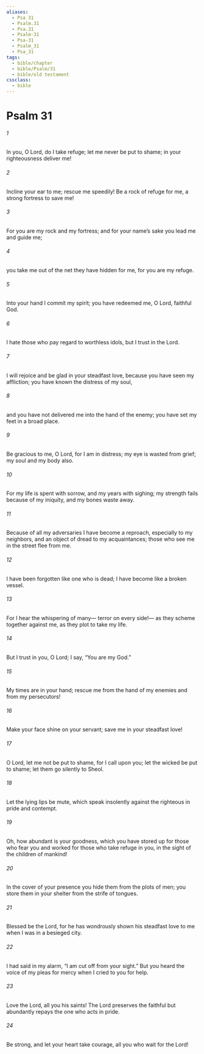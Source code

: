 ```yaml
---
aliases:
  - Psa 31
  - Psalm.31
  - Psa.31
  - Psalm-31
  - Psa-31
  - Psalm_31
  - Psa_31
tags:
  - bible/chapter
  - bible/Psalm/31
  - bible/old testament
cssclass:
  - bible
---
```


# Psalm 31

###### 1
In you, O Lord, do I take refuge; let me never be put to shame; in your righteousness deliver me!
###### 2
Incline your ear to me; rescue me speedily! Be a rock of refuge for me, a strong fortress to save me!
###### 3
For you are my rock and my fortress; and for your name’s sake you lead me and guide me;
###### 4
you take me out of the net they have hidden for me, for you are my refuge.
###### 5
Into your hand I commit my spirit; you have redeemed me, O Lord, faithful God.
###### 6
I hate those who pay regard to worthless idols, but I trust in the Lord.
###### 7
I will rejoice and be glad in your steadfast love, because you have seen my affliction; you have known the distress of my soul,
###### 8
and you have not delivered me into the hand of the enemy; you have set my feet in a broad place.
###### 9
Be gracious to me, O Lord, for I am in distress; my eye is wasted from grief; my soul and my body also.
###### 10
For my life is spent with sorrow, and my years with sighing; my strength fails because of my iniquity, and my bones waste away.
###### 11
Because of all my adversaries I have become a reproach, especially to my neighbors, and an object of dread to my acquaintances; those who see me in the street flee from me.
###### 12
I have been forgotten like one who is dead; I have become like a broken vessel.
###### 13
For I hear the whispering of many— terror on every side!— as they scheme together against me, as they plot to take my life.
###### 14
But I trust in you, O Lord; I say, “You are my God.”
###### 15
My times are in your hand; rescue me from the hand of my enemies and from my persecutors!
###### 16
Make your face shine on your servant; save me in your steadfast love!
###### 17
O Lord, let me not be put to shame, for I call upon you; let the wicked be put to shame; let them go silently to Sheol.
###### 18
Let the lying lips be mute, which speak insolently against the righteous in pride and contempt.
###### 19
Oh, how abundant is your goodness, which you have stored up for those who fear you and worked for those who take refuge in you, in the sight of the children of mankind!
###### 20
In the cover of your presence you hide them from the plots of men; you store them in your shelter from the strife of tongues.
###### 21
Blessed be the Lord, for he has wondrously shown his steadfast love to me when I was in a besieged city.
###### 22
I had said in my alarm, “I am cut off from your sight.” But you heard the voice of my pleas for mercy when I cried to you for help.
###### 23
Love the Lord, all you his saints! The Lord preserves the faithful but abundantly repays the one who acts in pride.
###### 24
Be strong, and let your heart take courage, all you who wait for the Lord!


